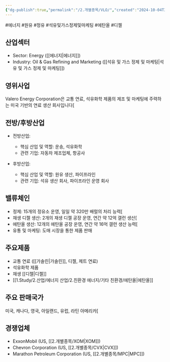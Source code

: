 ```yaml
---
{"dg-publish":true,"permalink":"/2.개별종목/VLO/","created":"2024-10-04T22:01:36.223+09:00","updated":"2025-06-03T20:06:01.991+09:00"}
---
```


#에너지 #원유 #정유 #석유및가스정제및마케팅 #에탄올 #디젤 

## 산업섹터

- Sector: Energy ([[에너지\|에너지]])
- Industry: Oil & Gas Refining and Marketing ([[석유 및 가스 정제 및 마케팅\|석유 및 가스 정제 및 마케팅]])

## 영위사업

Valero Energy Corporation은 교통 연료, 석유화학 제품의 제조 및 마케팅에 주력하는 미국 기반의 연료 생산 회사입니다[

## 전방/후방산업

- 전방산업:
    
    - 핵심 산업 및 역할: 운송, 석유화학
    - 관련 기업: 자동차 제조업체, 항공사
      
- 후방산업:
    
    - 핵심 산업 및 역할: 원유 생산, 파이프라인
    - 관련 기업: 석유 생산 회사, 파이프라인 운영 회사
## 밸류체인

- 정제: 15개의 정유소 운영, 일일 약 320만 배럴의 처리 능력[
- 재생 디젤 생산: 2개의 재생 디젤 공장 운영, 연간 약 12억 갤런 생산[
- 에탄올 생산: 12개의 에탄올 공장 운영, 연간 약 16억 갤런 생산 능력[
- 유통 및 마케팅: 도매 시장을 통한 제품 판매

## 주요제품

- 교통 연료 ([[가솔린\|가솔린]], 디젤, 제트 연료)
- 석유화학 제품
- 재생 [[디젤\|디젤]]
- [[1.Study/2.산업/에너지 산업/2.친환경 에너지/기타 친환경/에탄올\|에탄올]]

## 주요 판매국가

미국, 캐나다, 영국, 아일랜드, 유럽, 라틴 아메리카[

## 경쟁업체

- ExxonMobil (US, [[2.개별종목/XOM\|XOM]])
- Chevron Corporation (US, [[2.개별종목/CVX\|CVX]])
- Marathon Petroleum Corporation (US, [[2.개별종목/MPC\|MPC]])